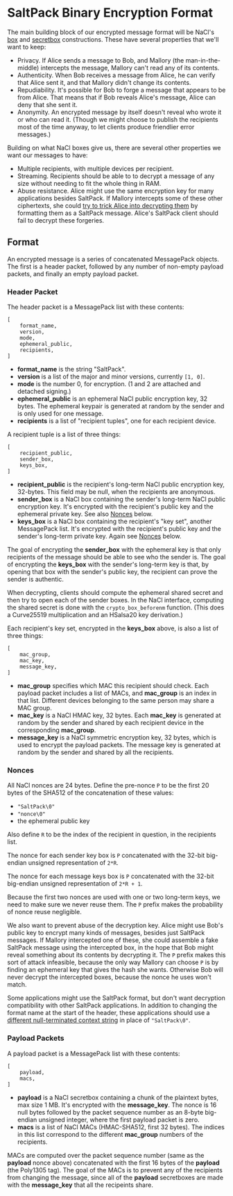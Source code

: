# SaltPack Binary Encryption Format

The main building block of our encrypted message format will be NaCl's
[box](http://nacl.cr.yp.to/box.html) and
[secretbox](http://nacl.cr.yp.to/secretbox.html) constructions. These have
several properties that we'll want to keep:
- Privacy. If Alice sends a message to Bob, and Mallory (the man-in-the-middle)
  intercepts the message, Mallory can't read any of its contents.
- Authenticity. When Bob receives a message from Alice, he can verify that
  Alice sent it, and that Mallory didn't change its contents.
- Repudiability. It's possible for Bob to forge a message that appears to be
  from Alice. That means that if Bob reveals Alice's message, Alice can deny
  that she sent it.
- Anonymity. An encrypted message by itself doesn't reveal who wrote it or who
  can read it. (Though we might choose to publish the recipients most of the
  time anyway, to let clients produce friendlier error messages.)

Building on what NaCl boxes give us, there are several other properties we want
our messages to have:
- Multiple recipients, with multiple devices per recipient.
- Streaming. Recipients should be able to to decrypt a message of any size
  without needing to fit the whole thing in RAM.
- Abuse resistance. Alice might use the same encryption key for many
  applications besides SaltPack. If Mallory intercepts some of these other
  ciphertexts, she could [try to trick Alice into decrypting
  them](https://blog.sandstorm.io/news/2015-05-01-is-that-ascii-or-protobuf.html)
  by formatting them as a SaltPack message. Alice's SaltPack client should fail
  to decrypt these forgeries.

## Format

An encrypted message is a series of concatenated MessagePack objects. The first
is a header packet, followed by any number of non-empty payload packets, and
finally an empty payload packet.

### Header Packet
The header packet is a MessagePack list with these contents:

```
[
    format_name,
    version,
    mode,
    ephemeral_public,
    recipients,
]
```

- **format_name** is the string "SaltPack".
- **version** is a list of the major and minor versions, currently `[1, 0]`.
- **mode** is the number 0, for encryption. (1 and 2 are attached and detached
  signing.)
- **ephemeral_public** is an ephemeral NaCl public encryption key, 32 bytes.
  The ephemeral keypair is generated at random by the sender and is only used
  for one message.
- **recipients** is a list of "recipient tuples", one for each recipient
  device.

A recipient tuple is a list of three things:

```
[
    recipient_public,
    sender_box,
    keys_box,
]
```

- **recipient_public** is the recipient's long-term NaCl public encryption key,
  32-bytes. This field may be null, when the recipients are anonymous.
- **sender_box** is a NaCl box containing the sender's long-term NaCl public
  encryption key. It's encrypted with the recipient's public key and the
  ephemeral private key. See also [Nonces](#Nonces) below.
- **keys_box** is a NaCl box containing the recipient's "key set", another
  MessagePack list. It's encrypted with the recipient's public key and the
  sender's long-term private key. Again see [Nonces](#Nonces) below.

The goal of encrypting the **sender_box** with the ephemeral key is that only
recipients of the message should be able to see who the sender is. The goal of
encrypting the **keys_box** with the sender's long-term key is that, by opening
that box with the sender's public key, the recipient can prove the sender is
authentic.

When decrypting, clients should compute the ephemeral shared secret and then
try to open each of the sender boxes. In the NaCl interface, computing the
shared secret is done with the `crypto_box_beforenm` function. (This does a
Curve25519 multiplication and an HSalsa20 key derivation.)

Each recipient's key set, encrypted in the **keys_box** above, is also a list
of three things:

```
[
    mac_group,
    mac_key,
    message_key,
]
```

- **mac_group** specifies which MAC this recipient should check. Each payload
  packet includes a list of MACs, and **mac_group** is an index in that list.
  Different devices belonging to the same person may share a MAC group.
- **mac_key** is a NaCl HMAC key, 32 bytes. Each **mac_key** is generated at
  random by the sender and shared by each recipient device in the corresponding
  **mac_group**.
- **message_key** is a NaCl symmetric encryption key, 32 bytes, which is used
  to encrypt the payload packets. The message key is generated at random by the
  sender and shared by all the recipients.

### Nonces

All NaCl nonces are 24 bytes. Define the pre-nonce `P` to be the first 20 bytes
of the SHA512 of the concatenation of these values:
- `"SaltPack\0"`
- `"nonce\0"`
- the ephemeral public key

Also define `R` to be the index of the recipient in question, in the recipients
list.

The nonce for each sender key box is `P` concatenated with the 32-bit
big-endian unsigned representation of `2*R`.

The nonce for each message keys box is `P` concatenated with the 32-bit
big-endian unsigned representation of `2*R + 1`.

Because the first two nonces are used with one or two long-term keys, we need
to make sure we never reuse them. The `P` prefix makes the probability of nonce
reuse negligible.

We also want to prevent abuse of the decryption key. Alice might use Bob's
public key to encrypt many kinds of messages, besides just SaltPack messages.
If Mallory intercepted one of these, she could assemble a fake SaltPack message
using the intercepted box, in the hope that Bob might reveal something about
its contents by decrypting it. The `P` prefix makes this sort of attack
infeasible, because the only way Mallory can choose `P` is by finding an
ephemeral key that gives the hash she wants. Otherwise Bob will never decrypt
the intercepted boxes, because the nonce he uses won't match.

Some applications might use the SaltPack format, but don't want decryption
compatibility with other SaltPack applications. In addition to changing the
format name at the start of the header, these applications should use a
[different null-terminated context
string](https://www.ietf.org/mail-archive/web/tls/current/msg14734.html) in
place of `"SaltPack\0"`.

### Payload Packets
A payload packet is a MessagePack list with these contents:

```
[
    payload,
    macs,
]
```

- **payload** is a NaCl secretbox containing a chunk of the plaintext bytes,
  max size 1 MB. It's encrypted with the **message_key**. The nonce is 16 null
  bytes followed by the packet sequence number as an 8-byte big-endian unsigned
  integer, where the first payload packet is zero.
- **macs** is a list of NaCl MACs (HMAC-SHA512, first 32 bytes). The indices in
  this list correspond to the different **mac_group** numbers of the
  recipients.

MACs are computed over the packet sequence number (same as the **payload**
nonce above) concatenated with the first 16 bytes of the **payload** (the
Poly1305 tag). The goal of the MACs is to prevent any of the recipients from
changing the message, since all of the **payload** secretboxes are made with
the **message_key** that all the recipeints share.
